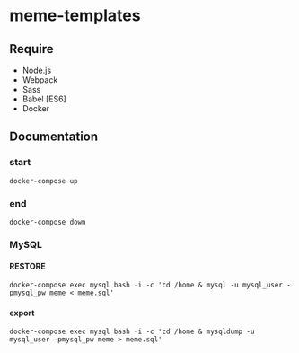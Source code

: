 # meme-templates

## Require
+ Node.js
+ Webpack
+ Sass
+ Babel [ES6]
+ Docker

## Documentation

### start

```
docker-compose up
```

### end

```
docker-compose down
```

### MySQL

#### RESTORE
```
docker-compose exec mysql bash -i -c 'cd /home & mysql -u mysql_user -pmysql_pw meme < meme.sql'
```  

#### export
```
docker-compose exec mysql bash -i -c 'cd /home & mysqldump -u mysql_user -pmysql_pw meme > meme.sql'
```
